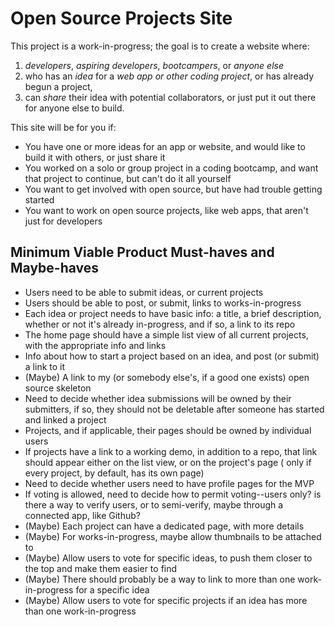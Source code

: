 # Open Source Projects Site

This project is a work-in-progress; the goal is to create a website where:

1.  _developers_, _aspiring developers_, _bootcampers_, or _anyone else_
2.  who has an _idea_ for a _web app or other coding project_, or has already begun a project,
3.  can _share_ their idea with potential collaborators, or just put it out there for anyone else to build.

This site will be for you if:

- You have one or more ideas for an app or website, and would like to build it with others, or just share it
- You worked on a solo or group project in a coding bootcamp, and want that project to continue, but can't do it all yourself
- You want to get involved with open source, but have had trouble getting started
- You want to work on open source projects, like web apps, that aren't just for developers

## Minimum Viable Product Must-haves and Maybe-haves

- Users need to be able to submit ideas, or current projects
- Users should be able to post, or submit, links to works-in-progress
- Each idea or project needs to have basic info: a title, a brief description, whether or not it's already in-progress, and if so, a link to its repo
- The home page should have a simple list view of all current projects, with the appropriate info and links
- Info about how to start a project based on an idea, and post (or submit) a link to it
- (Maybe) A link to my (or somebody else's, if a good one exists) open source skeleton
- Need to decide whether idea submissions will be owned by their submitters, if so, they should not be deletable after someone has started and linked a project
- Projects, and if applicable, their pages should be owned by individual users
- If projects have a link to a working demo, in addition to a repo, that link should appear either on the list view, or on the project's page ( only if every project, by default, has its own page)
- Need to decide whether users need to have profile pages for the MVP
- If voting is allowed, need to decide how to permit voting--users only? is there a way to verify users, or to semi-verify, maybe through a connected app, like Github?
- (Maybe) Each project can have a dedicated page, with more details
- (Maybe) For works-in-progress, maybe allow thumbnails to be attached to
- (Maybe) Allow users to vote for specific ideas, to push them closer to the top and make them easier to find
- (Maybe) There should probably be a way to link to more than one work-in-progress for a specific idea
- (Maybe) Allow users to vote for specific projects if an idea has more than one work-in-progress
